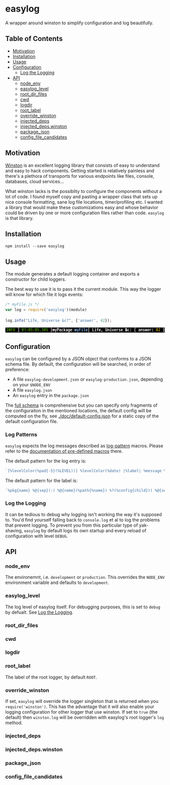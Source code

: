 easylog
=======

A wrapper around winston to simplify configuration and log beautifully.

## Table of Contents
<!-- :GenTocGFM -->
* [Motivation](#motivation)
* [Installation](#installation)
* [Usage](#usage)
* [Configuration](#configuration)
	* [Log the Logging](#log-the-logging)
* [API](#api)
	* [node_env](#node_env)
	* [easylog_level](#easylog_level)
	* [root_dir_files](#root_dir_files)
	* [cwd](#cwd)
	* [logdir](#logdir)
	* [root_label](#root_label)
	* [override_winston](#override_winston)
	* [injected_deps](#injected_deps)
	* [injected_deps.winston](#injected_depswinston)
	* [package_json](#package_json)
	* [config_file_candidates](#config_file_candidates)

## Motivation

[Winston](https://github.com/winstonjs/winston) is an excellent logging library
that consists of easy to understand and easy to hack components. Getting
started is relatively painless and there's a plethora of transports for various
endpoints like files, console, databases, cloud services...

What winston lacks is the possiblity to configure the components without a lot
of code. I found myself copy and pasting a wrapper class that sets up nice
console formatting, sane log file locations, timer/profiling etc. I wanted a
library that would make these customizations easy and whose behavior could be
driven by one or more configuration files rather than code. `easylog` is that
library.

## Installation

```
npm install --save easylog
```

## Usage

The module generates a default logging container and exports a constructor for child loggers.

The best way to use it is to pass it the current module. This way the logger
will know for which file it logs events:

```js
/* myFile.js */
var log = require('easylog')(module)

log.info("Life, Universe &c?", {'answer', 42});
```

![](./doc/screenshots/log-42.png)

## Configuration

`easylog` can be configured by a JSON object that conforms to a JSON schema file.
By default, the configuration will be searched, in order of preference:

* A file `easylog-development.json` or `easylog-production.json`, depending on your `$NODE_ENV`
* A file `easylog.json`
* An `easylog` entry in the `package.json`

The [full schema](./doc/schema-full.json) is comprehensive but you can specify
only fragments of the configuraiton in the mentioned locations, the default
config will be computed on the fly, see
[./doc/default-config.json](./doc/default-config.json) for a static copy of the
default configuration file.

### Log Patterns

`easylog` expects the log messages described as
[log-pattern](https://github.com/kba/log-pattern) macros. Please refer to the
[documentation of pre-defined
macros](https://github.com/kba/log-pattern/blob/master/MACROS.md) there.


The default pattern for the log entry is:

```js 
`[%levelColor(%pad{-5}(%LEVEL))] %levelColor(%date) |%label| %message %meta`
```

The default pattern for the label is:

```js
`%pkg{name} %@{sep}(:) %@{name}(%path{%name}) %?(%config{child})( %@{sep}(#) %@{child}(%config{child}))`
```

### Log the Logging

It can be tedious to debug why logging isn't working the way it's supposed to.
You'd find yourself falling back to `console.log` et al to log the problems
that prevent logging. To prevent you from this particular type of yak-shaving,
`easylog` by default logs its own startup and every reload of configuration
with level `DEBUG`.

## API

### node_env

The environemnt, i.e. `development` or `production`. This overrides the
`NODE_ENV` environment variable and defaults to `development`.

### easylog_level

The log level of easylog itself. For debugging purposes, this is set to `debug`
by defualt. See [Log the Logging](#log-the-logging).

### root_dir_files
### cwd
### logdir
### root_label

The label of the root logger, by default `ROOT`.

### override_winston

If set, `easylog` will override the logger singleton that is returned when you
`require('winston')`. This has the advantage that it will also enable your
logging configuration for other logger that use winston. If set to `true` (the
default) then `winston.log` will be overridden with easylog's root logger's
`log` method.

### injected_deps
### injected_deps.winston
### package_json
### config_file_candidates
